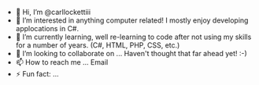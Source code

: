- 👋 Hi, I’m @carllockettiii
- 👀 I’m interested in anything computer related! I mostly enjoy developing applocations in C#.
- 🌱 I’m currently learning, well re-learning to code after not using my skills for a number of years. (C#, HTML, PHP, CSS, etc.)
- 💞️ I’m looking to collaborate on ... Haven't thought that far ahead yet! :-)
- 📫 How to reach me ... Email
- ⚡ Fun fact: ...

<!---
carllockettiii/carllockettiii is a ✨ special ✨ repository because its `README.md` (this file) appears on your GitHub profile.
You can click the Preview link to take a look at your changes.
--->
